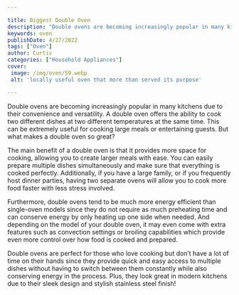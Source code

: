 ```yaml
---

title: Biggest Double Oven
description: "Double ovens are becoming increasingly popular in many kitchens due to their convenience and versatility. A double oven offers the...keep going and find out"
keywords: oven
publishDate: 4/27/2022
tags: ["Oven"]
author: Curtis
categories: ["Household Appliances"]
cover: 
 image: /img/oven/59.webp
 alt: 'locally useful oven that more than served its purpose'

---
```


Double ovens are becoming increasingly popular in many kitchens due to their convenience and versatility. A double oven offers the ability to cook two different dishes at two different temperatures at the same time. This can be extremely useful for cooking large meals or entertaining guests. But what makes a double oven so great? 

The main benefit of a double oven is that it provides more space for cooking, allowing you to create larger meals with ease. You can easily prepare multiple dishes simultaneously and make sure that everything is cooked perfectly. Additionally, if you have a large family, or if you frequently host dinner parties, having two separate ovens will allow you to cook more food faster with less stress involved. 

Furthermore, double ovens tend to be much more energy efficient than single-oven models since they do not require as much preheating time and can conserve energy by only heating up one side when needed. And depending on the model of your double oven, it may even come with extra features such as convection settings or broiling capabilities which provide even more control over how food is cooked and prepared. 

Double ovens are perfect for those who love cooking but don’t have a lot of time on their hands since they provide quick and easy access to multiple dishes without having to switch between them constantly while also conserving energy in the process. Plus, they look great in modern kitchens due to their sleek design and stylish stainless steel finish!
